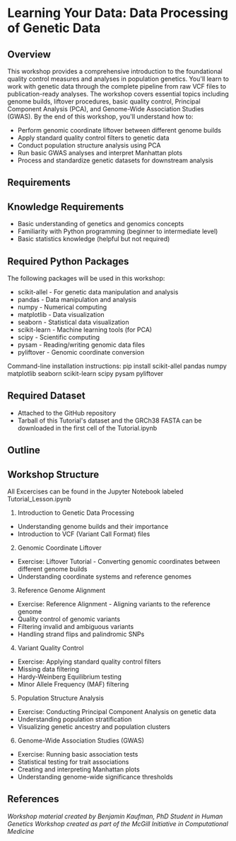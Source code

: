 # Learning Your Data: Data Processing of Genetic Data
## Overview
This workshop provides a comprehensive introduction to the foundational quality control measures and analyses in population genetics. You'll learn to work with genetic data through the complete pipeline from raw VCF files to publication-ready analyses. The workshop covers essential topics including genome builds, liftover procedures, basic quality control, Principal Component Analysis (PCA), and Genome-Wide Association Studies (GWAS).
By the end of this workshop, you'll understand how to:

  * Perform genomic coordinate liftover between different genome builds
  * Apply standard quality control filters to genetic data
  * Conduct population structure analysis using PCA
  * Run basic GWAS analyses and interpret Manhattan plots
  * Process and standardize genetic datasets for downstream analysis

## Requirements
## Knowledge Requirements

  * Basic understanding of genetics and genomics concepts
  * Familiarity with Python programming (beginner to intermediate level)
  * Basic statistics knowledge (helpful but not required)

## Required Python Packages
The following packages will be used in this workshop:
  
  * scikit-allel - For genetic data manipulation and analysis
  * pandas - Data manipulation and analysis
  * numpy - Numerical computing
  * matplotlib - Data visualization
  * seaborn - Statistical data visualization
  * scikit-learn - Machine learning tools (for PCA)
  * scipy - Scientific computing
  * pysam - Reading/writing genomic data files
  * pyliftover - Genomic coordinate conversion
  
  Command-line installation instructions: pip install scikit-allel pandas numpy matplotlib seaborn scikit-learn scipy pysam pyliftover
## Required Dataset 
  * Attached to the GitHub repository
  * Tarball of this Tutorial's dataset and the GRCh38 FASTA can be downloaded in the first cell of the Tutorial.ipynb

## Outline
## Workshop Structure
All Excercises can be found in the Jupyter Notebook labeled Tutorial_Lesson.ipynb

1. Introduction to Genetic Data Processing

* Understanding genome builds and their importance
* Introduction to VCF (Variant Call Format) files


2. Genomic Coordinate Liftover

* Exercise: Liftover Tutorial - Converting genomic coordinates between different genome builds 
* Understanding coordinate systems and reference genomes


3. Reference Genome Alignment

* Exercise: Reference Alignment - Aligning variants to the reference genome
* Quality control of genomic variants
* Filtering invalid and ambiguous variants
* Handling strand flips and palindromic SNPs

4. Variant Quality Control

* Exercise: Applying standard quality control filters
* Missing data filtering
* Hardy-Weinberg Equilibrium testing
* Minor Allele Frequency (MAF) filtering

5. Population Structure Analysis

* Exercise: Conducting Principal Component Analysis on genetic data
* Understanding population stratification
* Visualizing genetic ancestry and population clusters

6. Genome-Wide Association Studies (GWAS)

* Exercise: Running basic association tests
* Statistical testing for trait associations
* Creating and interpreting Manhattan plots
* Understanding genome-wide significance thresholds
## References
*Workshop material created by Benjamin Kaufman, PhD Student in Human Genetics*
*Workshop created as part of the McGill Initiative in Computational Medicine*
